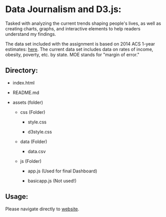 # Data Journalism and D3.js:

Tasked with analyzing the current trends shaping people's lives, as well as creating charts, graphs, and interactive elements to help readers understand my findings. 

The data set included with the assignment is based on 2014 ACS 1-year estimates: [here](https://factfinder.census.gov/faces/nav/jsf/pages/searchresults.xhtml). The current data set includes data on rates of income, obesity, poverty, etc. by state. MOE stands for "margin of error."

## Directory:

* index.html

* README.md

* assets (folder)

  * css (Folder)
  
    * style.css
    
    * d3style.css
    
  * data (Folder)
  
    * data.csv
    
  * js (Folder)
  
    * app.js (Used for final Dashboard)
    
    * basicapp.js (Not used!)
    
## Usage:

Please navigate directly to [website](https://atulbhingarde.github.io/D3-challenge/index.html).
